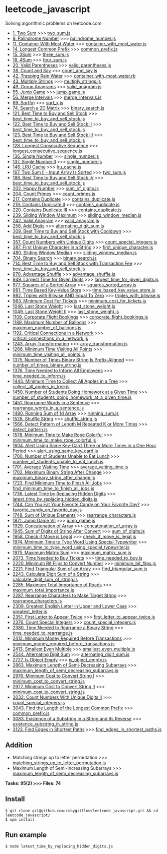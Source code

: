 # leetcode_javascript
Solving algorithmic problems on leetcode.com

- [1. Two Sum](https://leetcode.com/problems/two-sum/) >>> [two_sum.js](https://github.com/rubygitflow/leetcode_javascript/blob/master/two_sum.js)
- [9. Palindrome Number](https://leetcode.com/problems/palindrome-number/) >>> [palindrome_number.js](https://github.com/rubygitflow/leetcode_javascript/blob/master/palindrome_number.js)
- [11. Container With Most Water](https://leetcode.com/problems/container-with-most-water/) >>> [container_with_most_water.js](https://github.com/rubygitflow/leetcode_javascript/blob/master/container_with_most_water.js)
- [14. Longest Common Prefix](https://leetcode.com/problems/longest-common-prefix/) >>> [common_prefix.js](https://github.com/rubygitflow/leetcode_javascript/blob/master/common_prefix.js)
- [15. 3Sum](https://leetcode.com/problems/3sum/) >>> [three_sum.js](https://github.com/rubygitflow/leetcode_javascript/blob/master/three_sum.js)
- [18. 4Sum](https://leetcode.com/problems/4sum/) >>> [four_sum.js](https://github.com/rubygitflow/leetcode_javascript/blob/master/four_sum.js)
- [20. Valid Parentheses](https://leetcode.com/problems/valid-parentheses/) >>> [valid_parentheses.js](https://github.com/rubygitflow/leetcode_javascript/blob/master/valid_parentheses.js)
- [38. Count and Say](https://leetcode.com/problems/count-and-say/) >>> [count_and_say.js](https://github.com/rubygitflow/leetcode_javascript/blob/master/count_and_say.js)
- [42. Trapping Rain Water](https://leetcode.com/problems/trapping-rain-water/) >>> [container_with_most_water.rb](https://github.com/rubygitflow/leetcode_ruby/blob/master/container_with_most_water.rb)
- [43. Multiply Strings](https://leetcode.com/problems/multiply-strings/) >>> [multiply_strings.js](https://github.com/rubygitflow/leetcode_javascript/blob/master/multiply_strings.js)
- [49. Group Anagrams](https://leetcode.com/problems/group-anagrams/) >>> [valid_anagram.js](https://github.com/rubygitflow/leetcode_javascript/blob/master/valid_anagram.js)
- [55. Jump Game](https://leetcode.com/problems/jump-game/) >>> [jump_game.js](https://github.com/rubygitflow/leetcode_javascript/blob/master/jump_game.js)
- [56. Merge Intervals](https://leetcode.com/problems/merge-intervals/) >>> [merge_intervals.js](https://github.com/rubygitflow/leetcode_javascript/blob/master/merge_intervals.js)
- [69. Sqrt(x)](https://leetcode.com/problems/sqrtx/) >>> [sqrt_x.js](https://github.com/rubygitflow/leetcode_javascript/blob/master/sqrt_x.js)
- [74. Search a 2D Matrix](https://leetcode.com/problems/search-a-2d-matrix/) >>> [binary_search.js](https://github.com/rubygitflow/leetcode_javascript/blob/master/binary_search.js)
- [121. Best Time to Buy and Sell Stock](https://leetcode.com/problems/best-time-to-buy-and-sell-stock/) >>> [best_time_to_buy_and_sell_stock.js](https://github.com/rubygitflow/leetcode_javascript/blob/master/best_time_to_buy_and_sell_stock.js)
- [122. Best Time to Buy and Sell Stock II](https://leetcode.com/problems/best-time-to-buy-and-sell-stock-ii/) >>> [best_time_to_buy_and_sell_stock.js](https://github.com/rubygitflow/leetcode_javascript/blob/master/best_time_to_buy_and_sell_stock.js)
- [123. Best Time to Buy and Sell Stock III](https://leetcode.com/problems/best-time-to-buy-and-sell-stock-iii/) >>> [best_time_to_buy_and_sell_stock.js](https://github.com/rubygitflow/leetcode_javascript/blob/master/best_time_to_buy_and_sell_stock.js)
- [128. Longest Consecutive Sequence](https://leetcode.com/problems/longest-consecutive-sequence/) >>> [longest_consecutive_sequence.js](https://github.com/rubygitflow/leetcode_javascript/blob/master/longest_consecutive_sequence.js)
- [136. Single Number](https://leetcode.com/problems/single-number/) >>> [single_number.js](https://github.com/rubygitflow/leetcode_javascript/blob/master/single_number.js)
- [137. Single Number II](https://leetcode.com/problems/single-number-ii/) >>> [single_number.js](https://github.com/rubygitflow/leetcode_javascript/blob/master/single_number.js)
- [146. LRU Cache](https://leetcode.com/problems/lru-cache/) >>> [lru_cache.js](https://github.com/rubygitflow/leetcode_javascript/blob/master/lru_cache.js)
- [167. Two Sum II - Input Array Is Sorted](https://leetcode.com/problems/two-sum-ii-input-array-is-sorted/) >>> [two_sum.js](https://github.com/rubygitflow/leetcode_javascript/blob/master/two_sum.js)
- [188. Best Time to Buy and Sell Stock IV](https://leetcode.com/problems/best-time-to-buy-and-sell-stock-iv/) >>> [best_time_to_buy_and_sell_stock.js](https://github.com/rubygitflow/leetcode_javascript/blob/master/best_time_to_buy_and_sell_stock.js)
- [202. Happy Number](https://leetcode.com/problems/happy-number/) >>> [sum_of_digits.js](https://github.com/rubygitflow/leetcode_javascript/blob/master/sum_of_digits.js)
- [204. Count Primes](https://leetcode.com/problems/count-primes/) >>> [count_primes.js](https://github.com/rubygitflow/leetcode_javascript/blob/master/count_primes.js)
- [217. Contains Duplicate](https://leetcode.com/problems/contains-duplicate/) >>> [contains_duplicate.js](https://github.com/rubygitflow/leetcode_javascript/blob/master/contains_duplicate.js)
- [219. Contains Duplicate II](https://leetcode.com/problems/contains-duplicate-ii/) >>> [contains_duplicate.js](https://github.com/rubygitflow/leetcode_javascript/blob/master/contains_duplicate.js)
- [220. Contains Duplicate III](https://leetcode.com/problems/contains-duplicate-iii/) >>> [contains_duplicate.js](https://github.com/rubygitflow/leetcode_javascript/blob/master/contains_duplicate.js)
- [239. Sliding Window Maximum](https://leetcode.com/problems/sliding-window-maximum/) >>> [sliding_window_median.js](https://github.com/rubygitflow/leetcode_javascript/blob/master/sliding_window_median.js)
- [242. Valid Anagram](https://leetcode.com/problems/valid-anagram/) >>> [valid_anagram.js](https://github.com/rubygitflow/leetcode_javascript/blob/master/valid_anagram.js)
- [258. Add Digits](https://leetcode.com/problems/add-digits/) >>> [alternating_digit_sum.js](https://github.com/rubygitflow/leetcode_javascript/blob/master/alternating_digit_sum.js)
- [309. Best Time to Buy and Sell Stock with Cooldown](https://leetcode.com/problems/best-time-to-buy-and-sell-stock-with-cooldown/) >>> [best_time_to_buy_and_sell_stock.js](https://github.com/rubygitflow/leetcode_javascript/blob/master/best_time_to_buy_and_sell_stock.js)
- [357. Count Numbers with Unique Digits](https://leetcode.com/problems/count-numbers-with-unique-digits/) >>> [count_special_integers.js](https://github.com/rubygitflow/leetcode_javascript/blob/master/count_special_integers.js)
- [387. First Unique Character in a String](https://leetcode.com/problems/first-unique-character-in-a-string/) >>> [first_unique_character.js](https://github.com/rubygitflow/leetcode_javascript/blob/master/first_unique_character.js)
- [480. Sliding Window Median](https://leetcode.com/problems/sliding-window-median/) >>> [sliding_window_median.js](https://github.com/rubygitflow/leetcode_javascript/blob/master/sliding_window_median.js)
- [704. Binary Search](https://leetcode.com/problems/binary-search/) >>> [binary_search.js](https://github.com/rubygitflow/leetcode_javascript/blob/master/binary_search.js)
- [714. Best Time to Buy and Sell Stock with Transaction Fee](https://leetcode.com/problems/best-time-to-buy-and-sell-stock-with-transaction-fee/) >>> [best_time_to_buy_and_sell_stock.js](https://github.com/rubygitflow/leetcode_javascript/blob/master/best_time_to_buy_and_sell_stock.js)
- [870. Advantage Shuffle](https://leetcode.com/problems/advantage-shuffle/) >>> [advantage_shuffle.js](https://github.com/rubygitflow/leetcode_javascript/blob/master/advantage_shuffle.js)
- [949. Largest Time for Given Digits](https://leetcode.com/problems/largest-time-for-given-digits/) >>> [largest_time_for_given_digits.js](https://github.com/rubygitflow/leetcode_javascript/blob/master/largest_time_for_given_digits.js)
- [977. Squares of a Sorted Array](https://leetcode.com/problems/squares-of-a-sorted-array/) >>> [squares_sorted_array.js](https://github.com/rubygitflow/leetcode_javascript/blob/master/squares_sorted_array.js)
- [981. Time Based Key-Value Store](https://leetcode.com/problems/time-based-key-value-store/) >>> [time_based_key_value_store.js](https://github.com/rubygitflow/leetcode_javascript/blob/master/time_based_key_value_store.js)
- [982. Triples with Bitwise AND Equal To Zero](https://leetcode.com/problems/triples-with-bitwise-and-equal-to-zero/) >>> [triples_with_bitwise.js](https://github.com/rubygitflow/leetcode_javascript/blob/master/triples_with_bitwise.js)
- [983. Minimum Cost For Tickets](https://leetcode.com/problems/minimum-cost-for-tickets/) >>> [minimum_cost_for_tickets.js](https://github.com/rubygitflow/leetcode_javascript/blob/master/minimum_cost_for_tickets.js)
- [1046. Last Stone Weight](https://leetcode.com/problems/last-stone-weight/) >>> [last_stone_weight.js](https://github.com/rubygitflow/leetcode_javascript/blob/master/last_stone_weight.js)
- [1049. Last Stone Weight II](https://leetcode.com/problems/last-stone-weight-ii/) >>> [last_stone_weight.js](https://github.com/rubygitflow/leetcode_javascript/blob/master/last_stone_weight.js)
- [1109. Corporate Flight Bookings](https://leetcode.com/problems/corporate-flight-bookings/) >>> [corporate_flight_bookings.js](https://github.com/rubygitflow/leetcode_javascript/blob/master/corporate_flight_bookings.js)
- [1189. Maximum Number of Balloons](https://leetcode.com/problems/maximum-number-of-balloons/) >>> [maximum_number_of_balloons.js](https://github.com/rubygitflow/leetcode_javascript/blob/master/maximum_number_of_balloons.js)
- [1192. Critical Connections in a Network](https://leetcode.com/problems/critical-connections-in-a-network/) >>> [critical_connections_in_a_network.js](https://github.com/rubygitflow/leetcode_javascript/blob/master/critical_connections_in_a_network.js)
- [1243. Array Transformation](https://leetcode.com/problems/array-transformation/) >>> [array_transformation.js](https://github.com/rubygitflow/leetcode_javascript/blob/master/array_transformation.js)
- [1266. Minimum Time Visiting All Points](https://leetcode.com/problems/minimum-time-visiting-all-points/) >>> [minimum_time_visiting_all_points.js](https://github.com/rubygitflow/leetcode_javascript/blob/master/minimum_time_visiting_all_points.js)
- [1375. Number of Times Binary String Is Prefix-Aligned](https://leetcode.com/problems/number-of-times-binary-string-is-prefix-aligned/) >>> [number_of_times_binary_string.js](https://github.com/rubygitflow/leetcode_javascript/blob/master/number_of_times_binary_string.js)
- [1376. Time Needed to Inform All Employees](https://leetcode.com/problems/time-needed-to-inform-all-employees/) >>> [time_needed_to_inform.js](https://github.com/rubygitflow/leetcode_javascript/blob/master/time_needed_to_inform.js)
- [1443. Minimum Time to Collect All Apples in a Tree](https://leetcode.com/problems/minimum-time-to-collect-all-apples-in-a-tree/) >>> [collect_all_apples_in_tree.js](https://github.com/rubygitflow/leetcode_javascript/blob/master/collect_all_apples_in_tree.js)
- [1450. Number of Students Doing Homework at a Given Time](https://leetcode.com/problems/number-of-students-doing-homework-at-a-given-time/) >>> [number_of_students_doing_homework_at_a_given_time.js](https://github.com/rubygitflow/leetcode_javascript/blob/master/number_of_students_doing_homework_at_a_given_time.js)
- [1451. Rearrange Words in a Sentence](https://leetcode.com/problems/rearrange-words-in-a-sentence/) >>> [rearrange_words_in_a_sentence.js](https://github.com/rubygitflow/leetcode_javascript/blob/master/rearrange_words_in_a_sentence.js)
- [1480. Running Sum of 1d Array](https://leetcode.com/problems/running-sum-of-1d-array/) >>> [running_sum.js](https://github.com/rubygitflow/leetcode_javascript/blob/master/running_sum.js)
- [1528. Shuffle String](https://leetcode.com/problems/shuffle-string/) >>> [shuffle_string.js](https://github.com/rubygitflow/leetcode_javascript/blob/master/shuffle_string.js)
- [1566. Detect Pattern of Length M Repeated K or More Times](https://leetcode.com/problems/detect-pattern-of-length-m-repeated-k-or-more-times/) >>> [detect_pattern.js](https://github.com/rubygitflow/leetcode_javascript/blob/master/detect_pattern.js)
- [1578. Minimum Time to Make Rope Colorful](https://leetcode.com/problems/minimum-time-to-make-rope-colorful/) >>> [minimum_time_to_make_rope_colorful.js](https://github.com/rubygitflow/leetcode_javascript/blob/master/minimum_time_to_make_rope_colorful.js)
- [1604. Alert Using Same Key-Card Three or More Times in a One Hour Period](https://leetcode.com/problems/alert-using-same-key-card-three-or-more-times-in-a-one-hour-period/) >>> [alert_using_same_key_card.js](https://github.com/rubygitflow/leetcode_javascript/blob/master/alert_using_same_key_card.js)
- [1700. Number of Students Unable to Eat Lunch](https://leetcode.com/problems/number-of-students-unable-to-eat-lunch/) >>> [number_of_students_unable_to_eat_lunch.js](https://github.com/rubygitflow/leetcode_javascript/blob/master/number_of_students_unable_to_eat_lunch.js)
- [1701. Average Waiting Time](https://leetcode.com/problems/average-waiting-time/) >>> [average_vaiting_time.js](https://github.com/rubygitflow/leetcode_javascript/blob/master/average_vaiting_time.js)
- [1702. Maximum Binary String After Change](https://leetcode.com/problems/maximum-binary-string-after-change/) >>> [maximum_binary_string_after_change.js](https://github.com/rubygitflow/leetcode_javascript/blob/master/maximum_binary_string_after_change.js)
- [1723. Find Minimum Time to Finish All Jobs](https://leetcode.com/problems/find-minimum-time-to-finish-all-jobs/) >>> [find_minimum_time_to_finish_all_jobs.js](https://github.com/rubygitflow/leetcode_javascript/blob/master/find_minimum_time_to_finish_all_jobs.js)
- [1736. Latest Time by Replacing Hidden Digits](https://leetcode.com/problems/latest-time-by-replacing-hidden-digits/) >>> [latest_time_by_replacing_hidden_digits.js](https://github.com/rubygitflow/leetcode_javascript/blob/master/latest_time_by_replacing_hidden_digits.js)
- [1744. Can You Eat Your Favorite Candy on Your Favorite Day?](https://leetcode.com/problems/can-you-eat-your-favorite-candy-on-your-favorite-day/) >>> [favorite_candy_on_favorite_day.js](https://github.com/rubygitflow/leetcode_javascript/blob/master/favorite_candy_on_favorite_day.js)
- [1748. Sum of Unique Elements](https://leetcode.com/problems/sum-of-unique-elements/) >>> [rearrange_characters.js](https://github.com/rubygitflow/leetcode_javascript/blob/master/rearrange_characters.js)
- [1871. Jump Game VII](https://leetcode.com/problems/jump-game-vii/) >>> [jump_game.js](https://github.com/rubygitflow/leetcode_javascript/blob/master/jump_game.js)
- [1929. Concatenation of Array](https://leetcode.com/problems/concatenation-of-array/) >>> [concatenation_of_array.js](https://github.com/rubygitflow/leetcode_javascript/blob/master/concatenation_of_array.js)
- [1945. Sum of Digits of String After Convert](https://leetcode.com/problems/sum-of-digits-of-string-after-convert/) >>> [sum_of_digits.js](https://github.com/rubygitflow/leetcode_javascript/blob/master/sum_of_digits.js)
- [1958. Check if Move is Legal](https://leetcode.com/problems/check-if-move-is-legal/) >>> [check_if_move_is_legal.js](https://github.com/rubygitflow/leetcode_javascript/blob/master/check_if_move_is_legal.js)
- [1974. Minimum Time to Type Word Using Special Typewriter](https://leetcode.com/problems/minimum-time-to-type-word-using-special-typewriter/) >>> [minimum_time_to_type_word_using_special_typewriter.js](https://github.com/rubygitflow/leetcode_javascript/blob/master/minimum_time_to_type_word_using_special_typewriter.js)
- [1975. Maximum Matrix Sum](https://leetcode.com/problems/maximum-matrix-sum/description/) >>> [maximum_matrix_sum.js](https://github.com/rubygitflow/leetcode_javascript/blob/master/maximum_matrix_sum.js)
- [2073. Time Needed to Buy Tickets](https://leetcode.com/problems/time-needed-to-buy-tickets/) >>> [time_needed_to_buy.js](https://github.com/rubygitflow/leetcode_javascript/blob/master/time_needed_to_buy.js)
- [2220. Minimum Bit Flips to Convert Number](https://leetcode.com/problems/minimum-bit-flips-to-convert-number/) >>> [minimum_bit_flips.js](https://github.com/rubygitflow/leetcode_javascript/blob/master/minimum_bit_flips.js)
- [2221. Find Triangular Sum of an Array](https://leetcode.com/problems/find-triangular-sum-of-an-array/) >>> [find_triangular_sum.js](https://github.com/rubygitflow/leetcode_javascript/blob/master/find_triangular_sum.js)
- [2243. Calculate Digit Sum of a String](https://leetcode.com/problems/calculate-digit-sum-of-a-string/) >>> [calculate_digit_sum_of_string.js](https://github.com/rubygitflow/leetcode_javascript/blob/master/calculate_digit_sum_of_string.js)
- [2285. Maximum Total Importance of Roads](https://leetcode.com/problems/maximum-total-importance-of-roads/) >>> [maximum_total_importance.js](https://github.com/rubygitflow/leetcode_javascript/blob/master/maximum_total_importance.js)
- [2287. Rearrange Characters to Make Target String](https://leetcode.com/problems/rearrange-characters-to-make-target-string/) >>> [rearrange_characters.js](https://github.com/rubygitflow/leetcode_javascript/blob/master/rearrange_characters.js)
- [2309. Greatest English Letter in Upper and Lower Case](https://leetcode.com/problems/greatest-english-letter-in-upper-and-lower-case/) >>> [greatest_letter.js](https://github.com/rubygitflow/leetcode_javascript/blob/master/greatest_letter.js)
- [2351. First Letter to Appear Twice](https://leetcode.com/problems/first-letter-to-appear-twice/) >>> [first_letter_to_appear_twice.js](https://github.com/rubygitflow/leetcode_javascript/blob/master/first_letter_to_appear_twice.js)
- [2376. Count Special Integers](https://leetcode.com/problems/count-special-integers/) >>> [count_special_integers.js](https://github.com/rubygitflow/leetcode_javascript/blob/master/count_special_integers.js)
- [2380. Time Needed to Rearrange a Binary String](https://leetcode.com/problems/time-needed-to-rearrange-a-binary-string/) >>> [time_needed_to_rearrange.js](https://github.com/rubygitflow/leetcode_javascript/blob/master/time_needed_to_rearrange.js)
- [2412. Minimum Money Required Before Transactions](https://leetcode.com/problems/minimum-money-required-before-transactions/) >>> [minimum_money_required_before_transactions.js](https://github.com/rubygitflow/leetcode_javascript/blob/master/minimum_money_required_before_transactions.js)
- [2413. Smallest Even Multiple](https://leetcode.com/problems/smallest-even-multiple/) >>> [smallest_even_multiple.js](https://github.com/rubygitflow/leetcode_javascript/blob/master/smallest_even_multiple.js)
- [2544. Alternating Digit Sum](https://leetcode.com/problems/alternating-digit-sum/) >>> [alternating_digit_sum.js](https://github.com/rubygitflow/leetcode_javascript/blob/master/alternating_digit_sum.js)
- [2727. Is Object Empty](https://leetcode.com/problems/is-object-empty/) >>> [is_object_empty.js](https://github.com/rubygitflow/leetcode_javascript/blob/master/is_object_empty.js)
- [2863. Maximum Length of Semi-Decreasing Subarrays](https://leetcode.com/problems/maximum-length-of-semi-decreasing-subarrays/) >>> [maximum_length_of_semi_decreasing_subarrays.js](https://github.com/rubygitflow/leetcode_javascript/blob/master/maximum_length_of_semi_decreasing_subarrays.js)
- [2976. Minimum Cost to Convert String I](https://leetcode.com/problems/minimum-cost-to-convert-string-i/) >>> [minimum_cost_to_convert_string.js](https://github.com/rubygitflow/leetcode_javascript/blob/master/minimum_cost_to_convert_string.js)
- [2977. Minimum Cost to Convert String II](https://leetcode.com/problems/minimum-cost-to-convert-string-ii/) >>> [minimum_cost_to_convert_string.js](https://github.com/rubygitflow/leetcode_javascript/blob/master/minimum_cost_to_convert_string.js)
- [3032. Count Numbers With Unique Digits II](https://leetcode.com/problems/count-numbers-with-unique-digits-ii/) >>> [count_special_integers.js](https://github.com/rubygitflow/leetcode_javascript/blob/master/count_special_integers.js)
- [3043. Find the Length of the Longest Common Prefix](https://leetcode.com/problems/find-the-length-of-the-longest-common-prefix/) >>> [common_prefix.js](https://github.com/rubygitflow/leetcode_javascript/blob/master/common_prefix.js)
- [3083. Existence of a Substring in a String and Its Reverse](https://leetcode.com/problems/existence-of-a-substring-in-a-string-and-its-reverse/) >>> [existence_substring_in_string.js](https://github.com/rubygitflow/leetcode_javascript/blob/master/existence_substring_in_string.js)
- [3123. Find Edges in Shortest Paths](https://leetcode.com/problems/find-edges-in-shortest-paths/) >>> [find_edges_in_shortest_paths.js](https://github.com/rubygitflow/leetcode_javascript/blob/master/find_edges_in_shortest_paths.js)

## Addition
- Matching strings up to letter permutation >>> [matching_strings_up_to_letter_permutation.js](https://github.com/rubygitflow/leetcode_javascript/blob/master/matching_strings_up_to_letter_permutation.js)
- Maximum Length of Semi-Increasing Subarrays >>> [maximum_length_of_semi_decreasing_subarrays.js](https://github.com/rubygitflow/leetcode_javascript/blob/master/maximum_length_of_semi_decreasing_subarrays.js)

**Tasks: 95(2)  >>> Files: 74**

## Install
```shell
$ git clone git@github.com:rubygitflow/leetcode_javascript.git && cd leetcode_javascript/
$ npm install
```

## Run example
```shell
$ node latest_time_by_replacing_hidden_digits.js
```
